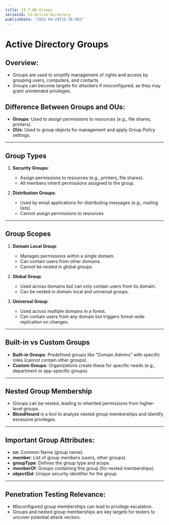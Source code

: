 ```yaml
---
title: 13-7-AD Groups
seriesId: 13-Active-Directory
publishDate: "2025-04-29T15:36:00Z"
---
```


# Active Directory Groups

## Overview:
- Groups are used to simplify management of rights and access by grouping users, computers, and contacts.
- Groups can become targets for attackers if misconfigured, as they may grant unintended privileges.

## Difference Between Groups and OUs:
- **Groups**: Used to assign permissions to resources (e.g., file shares, printers).
- **OUs**: Used to group objects for management and apply Group Policy settings.

---

## Group Types
1. **Security Groups**:
   - Assign permissions to resources (e.g., printers, file shares).
   - All members inherit permissions assigned to the group.
   
2. **Distribution Groups**:
   - Used by email applications for distributing messages (e.g., mailing lists).
   - Cannot assign permissions to resources.

---

## Group Scopes
1. **Domain Local Group**:
   - Manages permissions within a single domain.
   - Can contain users from other domains.
   - Cannot be nested in global groups.
   
2. **Global Group**:
   - Used across domains but can only contain users from its domain.
   - Can be nested in domain local and universal groups.

3. **Universal Group**:
   - Used across multiple domains in a forest.
   - Can contain users from any domain but triggers forest-wide replication on changes.

---

## Built-in vs Custom Groups
- **Built-in Groups**: Predefined groups like "Domain Admins" with specific roles (cannot contain other groups).
- **Custom Groups**: Organizations create these for specific needs (e.g., department or app-specific groups).

---

## Nested Group Membership
- Groups can be nested, leading to inherited permissions from higher-level groups.
- **BloodHound** is a tool to analyze nested group memberships and identify excessive privileges.

---

## Important Group Attributes:
- **cn**: Common Name (group name).
- **member**: List of group members (users, other groups).
- **groupType**: Defines the group type and scope.
- **memberOf**: Groups containing this group (for nested memberships).
- **objectSid**: Unique security identifier for the group.

---

## Penetration Testing Relevance:
- Misconfigured group memberships can lead to privilege escalation.
- Groups and nested group memberships are key targets for testers to uncover potential attack vectors.